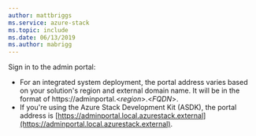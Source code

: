 ```yaml
---
author: mattbriggs
ms.service: azure-stack 
ms.topic: include
ms.date: 06/13/2019
ms.author: mabrigg
---
```


Sign in to the admin portal:
- For an integrated system deployment, the portal address varies based on your solution's region and external domain name. It will be in the format of https://adminportal.&lt;*region*&gt;.&lt;*FQDN*&gt;.
- If you're using the Azure Stack Development Kit (ASDK), the portal address is [https://adminportal.local.azurestack.external](https://adminportal.local.azurestack.external).